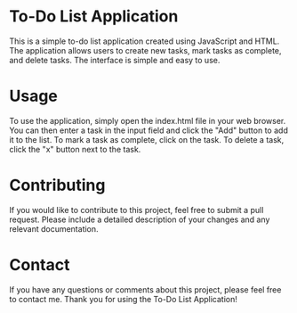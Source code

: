 
# To-Do List Application
This is a simple to-do list application created using JavaScript and HTML. The application allows users to create new tasks, mark tasks as complete, and delete tasks. The interface is simple and easy to use.

# Usage
To use the application, simply open the index.html file in your web browser. You can then enter a task in the input field and click the "Add" button to add it to the list. To mark a task as complete, click on the task. To delete a task, click the "x" button next to the task.

# Contributing
If you would like to contribute to this project, feel free to submit a pull request. Please include a detailed description of your changes and any relevant documentation.

# Contact
If you have any questions or comments about this project, please feel free to contact me. Thank you for using the To-Do List Application!




